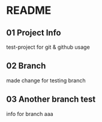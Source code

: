 # README

## 01 Project Info
test-project for git & github usage

## 02 Branch
made change for testing branch

## 03 Another branch test
info for branch aaa

